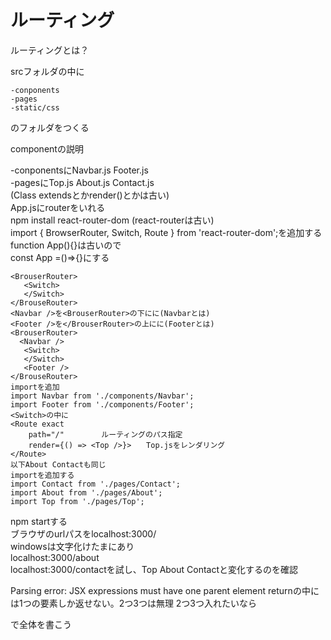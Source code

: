 # ルーティング
ルーティングとは？

srcフォルダの中に
```
-conponents
-pages
-static/css
```  
のフォルダをつくる  

componentの説明  

-conponentsにNavbar.js Footer.js  
-pagesにTop.js About.js Contact.js  
(Class extendsとかrender()とかは古い)  
App.jsにrouterをいれる  
npm install react-router-dom    (react-routerは古い)  
import { BrowserRouter, Switch, Route } from 'react-router-dom';を追加する  
function App(){}は古いので  
const App =()=>{}にする  

```
<BrouserRouter>  
   <Switch>  
   </Switch>  
</BrouseRouter>  
<Navbar />を<BrouserRouter>の下にに(Navbarとは)  
<Footer />を</BrouserRouter>の上にに(Footerとは)  
<BrouserRouter>  
  <Navbar />  
   <Switch>  
   </Switch>  
   <Footer />  
</BrouseRouter>  
importを追加  
import Navbar from './components/Navbar';  
import Footer from './components/Footer';  
<Switch>の中に  
<Route exact  
    path="/"　　　　　ルーティングのパス指定  
    render={() => <Top />}>　　Top.jsをレンダリング  
</Route>  
以下About Contactも同じ  
importを追加する  
import Contact from './pages/Contact';  
import About from './pages/About';  
import Top from './pages/Top';  
```  


npm startする  
ブラウザのurlパスをlocalhost:3000/  
windowsは文字化けたまにあり  
localhost:3000/about  
localhost:3000/contactを試し、Top About Contactと変化するのを確認  

Parsing error: JSX expressions must have one parent element
returnの中には1つの要素しか返せない。2つ3つは無理
2つ3つ入れたいなら<div></div>で全体を書こう  

